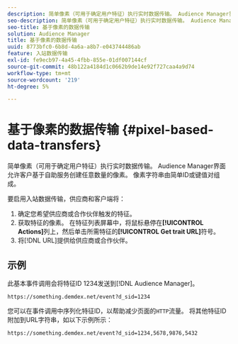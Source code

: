 ```yaml
---
description: 简单像素（可用于确定用户特征）执行实时数据传输。 Audience Manager界面允许客户基于自助服务创建任意数量的像素。 像素字符串由简单ID或键值对组成。
seo-description: 简单像素（可用于确定用户特征）执行实时数据传输。 Audience Manager界面允许客户基于自助服务创建任意数量的像素。 像素字符串由简单ID或键值对组成。
seo-title: 基于像素的数据传输
solution: Audience Manager
title: 基于像素的数据传输
uuid: 8773bfc0-6b8d-4a6a-a8b7-e043744486ab
feature: 入站数据传输
exl-id: fe9ecb97-4a45-4fbb-855e-01df007144cf
source-git-commit: 48b122a4184d1c0662b9de14e92f727caa4a9d74
workflow-type: tm+mt
source-wordcount: '219'
ht-degree: 5%

---
```


# 基于像素的数据传输 {#pixel-based-data-transfers}

简单像素（可用于确定用户特征）执行实时数据传输。 Audience Manager界面允许客户基于自助服务创建任意数量的像素。 像素字符串由简单ID或键值对组成。

<!-- c_rt_inbound_pixel_transfers.xml -->

要启用入站数据传输，供应商和客户端将：

1. 确定您希望供应商或合作伙伴触发的特征。
1. 获取特征的像素。 在特征列表屏幕中，将鼠标悬停在&#x200B;**[!UICONTROL Actions]**&#x200B;列上，然后单击所需特征的&#x200B;**[!UICONTROL Get trait URL]**&#x200B;符号。
1. 将[!DNL URL]提供给供应商或合作伙伴。

## 示例

此基本事件调用会将特征ID 1234发送到[!DNL Audience Manager]。

```
https://something.demdex.net/event?d_sid=1234
```

您可以在事件调用中序列化特征ID，以帮助减少页面的`HTTP`流量。 将其他特征ID附加到URL字符串，如以下示例所示：

```
https://something.demdex.net/event?d_sid=1234,5678,9876,5432
```
